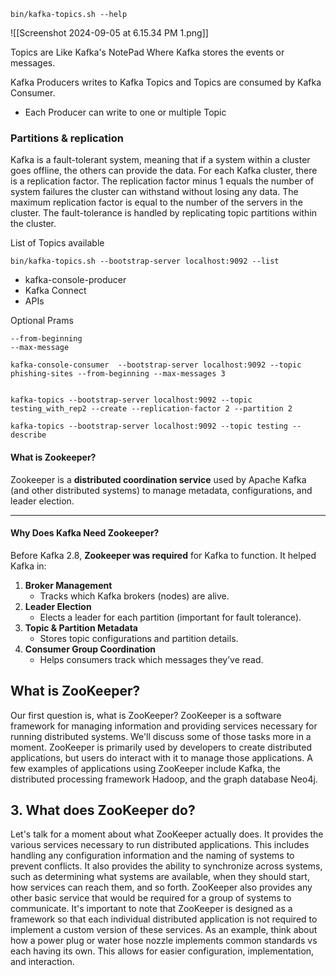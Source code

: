 ```
bin/kafka-topics.sh --help
```
![[Screenshot 2024-09-05 at 6.15.34 PM 1.png]]


Topics are Like Kafka's NotePad Where Kafka stores the events or messages.

Kafka Producers writes to Kafka Topics and Topics are consumed by Kafka Consumer.
- Each Producer can write to one or multiple Topic

### Partitions & replication

Kafka is a fault-tolerant system, meaning that if a system within a cluster goes offline, the others can provide the data. For each Kafka cluster, there is a replication factor. The replication factor minus 1 equals the number of system failures the cluster can withstand without losing any data. The maximum replication factor is equal to the number of the servers in the cluster. The fault-tolerance is handled by replicating topic partitions within the cluster.

List of Topics available
```shell
bin/kafka-topics.sh --bootstrap-server localhost:9092 --list
```

- kafka-console-producer
- Kafka Connect
- APIs

Optional Prams
```shell
--from-beginning
--max-message
```

```shell
kafka-console-consumer  --bootstrap-server localhost:9092 --topic phishing-sites --from-beginning --max-messages 3
```

```shell

kafka-topics --bootstrap-server localhost:9092 --topic testing_with_rep2 --create --replication-factor 2 --partition 2
```

```shell
kafka-topics --bootstrap-server localhost:9092 --topic testing --describe
```

#### **What is Zookeeper?**

Zookeeper is a **distributed coordination service** used by Apache Kafka (and other distributed systems) to manage metadata, configurations, and leader election.

---

#### **Why Does Kafka Need Zookeeper?**

Before Kafka 2.8, **Zookeeper was required** for Kafka to function. It helped Kafka in:

1. **Broker Management**
    - Tracks which Kafka brokers (nodes) are alive.
2. **Leader Election**
    - Elects a leader for each partition (important for fault tolerance).
3. **Topic & Partition Metadata**
    - Stores topic configurations and partition details.
4. **Consumer Group Coordination**
    - Helps consumers track which messages they’ve read.


## What is ZooKeeper?

Our first question is, what is ZooKeeper? ZooKeeper is a software framework for managing information and providing services necessary for running distributed systems. We'll discuss some of those tasks more in a moment. ZooKeeper is primarily used by developers to create distributed applications, but users do interact with it to manage those applications. A few examples of applications using ZooKeeper include Kafka, the distributed processing framework Hadoop, and the graph database Neo4j.

## 3. What does ZooKeeper do?

Let's talk for a moment about what ZooKeeper actually does. It provides the various services necessary to run distributed applications. This includes handling any configuration information and the naming of systems to prevent conflicts. It also provides the ability to synchronize across systems, such as determining what systems are available, when they should start, how services can reach them, and so forth. ZooKeeper also provides any other basic service that would be required for a group of systems to communicate. It's important to note that ZooKeeper is designed as a framework so that each individual distributed application is not required to implement a custom version of these services. As an example, think about how a power plug or water hose nozzle implements common standards vs each having its own. This allows for easier configuration, implementation, and interaction.


